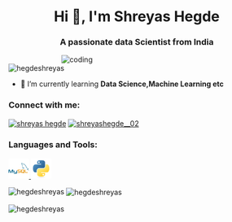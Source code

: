 <h1 align="center">Hi 👋, I'm Shreyas Hegde</h1>
<h3 align="center">A passionate data Scientist from India</h3>

<img align="right" alt="coding" width="400" src=https://camo.githubusercontent.com/cae12fddd9d6982901d82580bdf321d81fb299141098ca1c2d4891870827bf17/68747470733a2f2f6d69726f2e6d656469756d2e636f6d2f6d61782f313336302f302a37513379765349765f7430696f4a2d5a2e676966>

<p align="left"> <img src="https://komarev.com/ghpvc/?username=hegdeshreyas&label=Profile%20views&color=0e75b6&style=flat" alt="hegdeshreyas" /> </p>

- 🌱 I’m currently learning **Data Science,Machine Learning etc**

<h3 align="left">Connect with me:</h3>
<p align="left">
<a href="https://linkedin.com/in/shreyas hegde" target="blank"><img align="center" src="https://raw.githubusercontent.com/rahuldkjain/github-profile-readme-generator/master/src/images/icons/Social/linked-in-alt.svg" alt="shreyas hegde" height="30" width="40" /></a>
<a href="https://www.instagram.com/shreyashegde__02/?next=%2F" target="blank"><img align="center" src="https://img.freepik.com/free-vector/instagram-vector-social-media-icon-7-june-2021-bangkok-thailand_53876-136728.jpg" alt="shreyashegde__02" height="30" width="40" /></a>
</p>

<h3 align="left">Languages and Tools:</h3>
<p align="left"> <a href="https://www.mysql.com/" target="_blank" rel="noreferrer"> <img src="https://raw.githubusercontent.com/devicons/devicon/master/icons/mysql/mysql-original-wordmark.svg" alt="mysql" width="40" height="40"/> </a> <a href="https://www.python.org" target="_blank" rel="noreferrer"> <img src="https://raw.githubusercontent.com/devicons/devicon/master/icons/python/python-original.svg" alt="python" width="40" height="40"/> </a> </p>

<p><img align="left" src="https://github-readme-stats.vercel.app/api/top-langs?username=hegdeshreyas&show_icons=true&locale=en&layout=compact" alt="hegdeshreyas" /></p>

<p>&nbsp;<img align="center" src="https://github-readme-stats.vercel.app/api?username=hegdeshreyas&show_icons=true&locale=en" alt="hegdeshreyas" /></p>

<p><img align="center" src="https://github-readme-streak-stats.herokuapp.com/?user=hegdeshreyas&" alt="hegdeshreyas" /></p>
